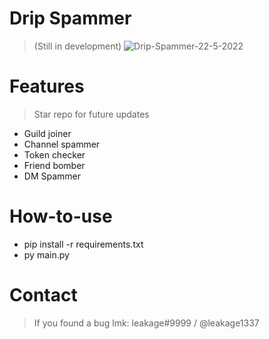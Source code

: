 # Drip Spammer
> (Still in development)
![Drip-Spammer-22-5-2022](https://user-images.githubusercontent.com/80918217/169699973-7e5be8b7-f175-47d2-bfad-00bfc0c07afc.gif)
# Features
> Star repo for future updates
- Guild joiner
- Channel spammer
- Token checker
- Friend bomber
- DM Spammer
# How-to-use
- pip install -r requirements.txt
- py main.py
# Contact
> If you found a bug lmk: leakage#9999 / @leakage1337
